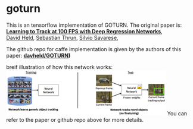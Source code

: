 # goturn

This is an tensorflow implementation of GOTURN.
The original paper is: 
**[Learning to Track at 100 FPS with Deep Regression Networks](http://davheld.github.io/GOTURN/GOTURN.html)**,
<br>
[David Held](http://davheld.github.io/),
[Sebastian Thrun](http://robots.stanford.edu/),
[Silvio Savarese](http://cvgl.stanford.edu/silvio/),
<br>

The github repo for caffe implementation is given by the authors of this paper:
**[davheld/GOTURN](https://github.com/davheld/GOTURN))**

breif illustration of how this network works:
<img src="imgs/pull7f-web_e2.png" width=85%>
You can refer to the paper or github repo above for more details.